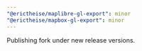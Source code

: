 ```yaml
---
"@erictheise/maplibre-gl-export": minor
"@erictheise/mapbox-gl-export": minor
---
```


Publishing fork under new release versions.
